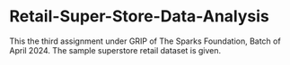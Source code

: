 # Retail-Super-Store-Data-Analysis
This the third assignment under GRIP of The Sparks Foundation, Batch of April 2024. The sample superstore retail dataset is given. 
